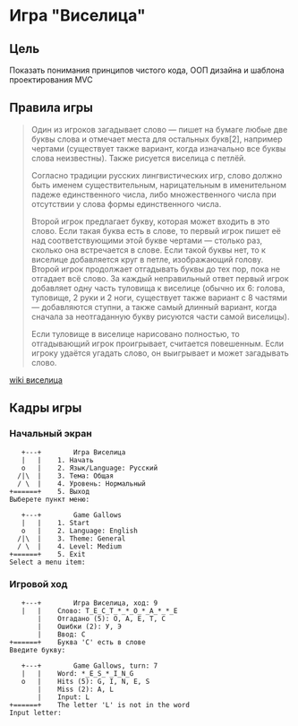 # Игра "Виселица"

## Цель 
Показать понимания принципов чистого кода, ООП дизайна
и шаблона проектирования MVC

## Правила игры
>Один из игроков загадывает слово — пишет на бумаге любые две буквы слова и отмечает места для остальных букв[2], например чертами (существует также вариант, когда изначально все буквы слова неизвестны). Также рисуется виселица с петлёй.
> 
>Согласно традиции русских лингвистических игр, слово должно быть именем существительным, нарицательным в именительном падеже единственного числа, либо множественного числа при отсутствии у слова формы единственного числа.
> 
>Второй игрок предлагает букву, которая может входить в это слово. Если такая буква есть в слове, то первый игрок пишет её над соответствующими этой букве чертами — столько раз, сколько она встречается в слове. Если такой буквы нет, то к виселице добавляется круг в петле, изображающий голову. Второй игрок продолжает отгадывать буквы до тех пор, пока не отгадает всё слово. За каждый неправильный ответ первый игрок добавляет одну часть туловища к виселице (обычно их 6: голова, туловище, 2 руки и 2 ноги, существует также вариант с 8 частями — добавляются ступни, а также самый длинный вариант, когда сначала за неотгаданную букву рисуются части самой виселицы).
> 
> Если туловище в виселице нарисовано полностью, то отгадывающий игрок проигрывает, считается повешенным. Если игроку удаётся угадать слово, он выигрывает и может загадывать слово.
 

[wiki виселица](https://ru.wikipedia.org/wiki/%D0%92%D0%B8%D1%81%D0%B5%D0%BB%D0%B8%D1%86%D0%B0_%28%D0%B8%D0%B3%D1%80%D0%B0%29)
## Кадры игры
### Начальный экран
````
   +---+		Игра Виселица
   |   |	1. Начать
   o   |	2. Язык/Language: Русский
  /|\  |	3. Тема: Общая
  / \  |	4. Уровень: Нормальный
+======+	5. Выход
Выберете пункт меню:
````
````
   +---+		Game Gallows
   |   |	1. Start
   o   |	2. Language: English
  /|\  |	3. Theme: General
  / \  |	4. Level: Medium
+======+	5. Exit
Select a menu item: 
````
### Игровой ход
````
   +---+		Игра Виселица, ход: 9
   |   |	Слово: Т_Е_С_Т_*_*_О_*_А_*_*_Е
       |	Отгадано (5): О, А, Е, Т, С
       |	Ошибки (2): У, Э
       |	Ввод: С
+======+	Буква 'С' есть в слове
Введите букву: 
````
````
   +---+		Game Gallows, turn: 7
   |   |	Word: *_E_S_*_I_N_G
   o   |	Hits (5): G, I, N, E, S
       |	Miss (2): A, L
       |	Input: L
+======+	The letter 'L' is not in the word
Input letter:
````
